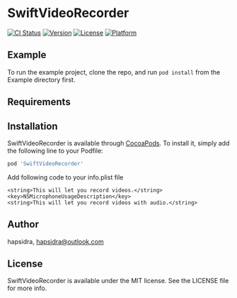 # SwiftVideoRecorder

[![CI Status](https://img.shields.io/travis/hapsidra/SwiftVideoRecorder.svg?style=flat)](https://travis-ci.org/hapsidra/SwiftVideoRecorder)
[![Version](https://img.shields.io/cocoapods/v/SwiftVideoRecorder.svg?style=flat)](https://cocoapods.org/pods/SwiftVideoRecorder)
[![License](https://img.shields.io/cocoapods/l/SwiftVideoRecorder.svg?style=flat)](https://cocoapods.org/pods/SwiftVideoRecorder)
[![Platform](https://img.shields.io/cocoapods/p/SwiftVideoRecorder.svg?style=flat)](https://cocoapods.org/pods/SwiftVideoRecorder)

## Example

To run the example project, clone the repo, and run `pod install` from the Example directory first.

## Requirements

## Installation

SwiftVideoRecorder is available through [CocoaPods](https://cocoapods.org). To install
it, simply add the following line to your Podfile:

```ruby
pod 'SwiftVideoRecorder'
```
Add following code to your info.plist file
```<key>NSCameraUsageDescription</key>
<string>This will let you record videos.</string>
<key>NSMicrophoneUsageDescription</key>
<string>This will let you record videos with audio.</string>
```

## Author

hapsidra, hapsidra@outlook.com

## License

SwiftVideoRecorder is available under the MIT license. See the LICENSE file for more info.
